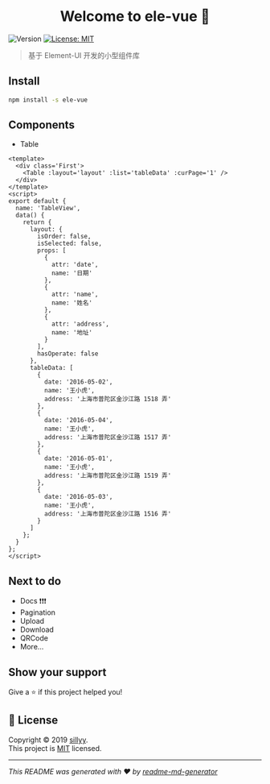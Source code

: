 <h1 align="center">Welcome to ele-vue 👋</h1>
<p>
  <img alt="Version" src="https://img.shields.io/npm/v/ele-vue.svg">
  <a href="MIT">
    <img alt="License: MIT" src="https://img.shields.io/badge/License-MIT-yellow.svg" target="_blank" />
  </a>
</p>

> 基于 Element-UI 开发的小型组件库

## Install

```sh
npm install -s ele-vue
```

## Components

- Table

```
<template>
  <div class='First'>
    <Table :layout='layout' :list='tableData' :curPage='1' />
  </div>
</template>
<script>
export default {
  name: 'TableView',
  data() {
    return {
      layout: {
        isOrder: false, 
        isSelected: false, 
        props: [
          {
            attr: 'date',
            name: '日期'
          },
          {
            attr: 'name',
            name: '姓名'
          },
          {
            attr: 'address',
            name: '地址'
          }
        ],
        hasOperate: false
      },
      tableData: [
        {
          date: '2016-05-02',
          name: '王小虎',
          address: '上海市普陀区金沙江路 1518 弄'
        },
        {
          date: '2016-05-04',
          name: '王小虎',
          address: '上海市普陀区金沙江路 1517 弄'
        },
        {
          date: '2016-05-01',
          name: '王小虎',
          address: '上海市普陀区金沙江路 1519 弄'
        },
        {
          date: '2016-05-03',
          name: '王小虎',
          address: '上海市普陀区金沙江路 1516 弄'
        }
      ]
    };
  }
};
</script>
```

## Next to do
 - Docs ❗️❗️❗️
 - Pagination
 - Upload
 - Download
 - QRCode
 - More...

## Show your support

Give a ⭐️ if this project helped you!

## 📝 License

Copyright © 2019 [sillyy](https://github.com/sillyy).<br />
This project is [MIT](MIT) licensed.

---

_This README was generated with ❤️ by [readme-md-generator](https://github.com/kefranabg/readme-md-generator)_
